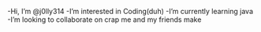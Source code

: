 -Hi, I’m @j0lly314
-I’m interested in Coding(duh)
-I’m currently learning java
-I’m looking to collaborate on crap me and my friends make

<!---
j0lly314/j0lly314 is a ✨ special ✨ repository because its `README.md` (this file) appears on your GitHub profile.
You can click the Preview link to take a look at your changes.
--->
